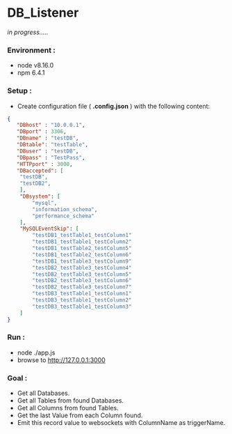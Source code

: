 # DB_Listener

_in progress....._

### Environment :
- node v8.16.0
- npm 6.4.1

### Setup :

- Create configuration file ( **.config.json** ) with the following content:

```JSON
{
   "DBhost" : "10.0.0.1",
   "DBport" : 3306,
   "DBname" : "testDB",
   "DBtable": "testTable",
   "DBuser" : "testDB",
   "DBpass" : "TestPass",
   "HTTPport" : 3000,
   "DBaccepted": [
    "testDB",
    "testDB2",
    ],
    "DBsystem": [
        "mysql",
        "information_schema",
        "performance_schema"
    ],
    "MySQLEventSkip": [
        "testDB1_testTable1_testColumn1"
        "testDB1_testTable1_testColumn2"
        "testDB1_testTable2_testColumn5"
        "testDB1_testTable2_testColumn6"
        "testDB1_testTable3_testColumn9"
        "testDB2_testTable3_testColumn4"
        "testDB2_testTable3_testColumn5"
        "testDB2_testTable3_testColumn6"
        "testDB2_testTable3_testColumn7"
        "testDB3_testTable1_testColumn1"
        "testDB3_testTable1_testColumn2"
        "testDB3_testTable1_testColumn3"
    ]
}
```
### Run :

- node ./app.js
- browse to http://127.0.0.1:3000


### Goal :
- Get all Databases.
- Get all Tables from found Databases.
- Get all Columns from found Tables.
- Get the last Value from each Column found.
- Emit this record value to websockets with ColumnName as triggerName.
